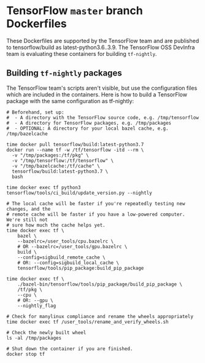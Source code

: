 # TensorFlow `master` branch Dockerfiles

These Dockerfiles are supported by the TensorFlow team and are published to
tensorflow/build as latest-python3.6..3.9. The TensorFlow OSS DevInfra team
is evaluating these containers for building `tf-nightly`.

## Building `tf-nightly` packages

The TensorFlow team's scripts aren't visible, but use the configuration files which are
included in the containers. Here is how to build a TensorFlow package with the same
configuration as tf-nightly:

```
# Beforehand, set up:
#  - A directory with the TensorFlow source code, e.g. /tmp/tensorflow
#  - A directory for TensorFlow packages, e.g. /tmp/packages
#  - OPTIONAL: A directory for your local bazel cache, e.g. /tmp/bazelcache

time docker pull tensorflow/build:latest-python3.7
docker run --name tf -w /tf/tensorflow -itd --rm \
  -v "/tmp/packages:/tf/pkg" \
  -v "/tmp/tensorflow:/tf/tensorflow" \
  -v "/tmp/bazelcache:/tf/cache" \
  tensorflow/build:latest-python3.7 \
  bash

time docker exec tf python3 tensorflow/tools/ci_build/update_version.py --nightly

# The local cache will be faster if you're repeatedly testing new changes, and the
# remote cache will be faster if you have a low-powered computer. We're still not
# sure how much the cache helps yet.
time docker exec tf \
    bazel \
    --bazelrc=/user_tools/cpu.bazelrc \
    # OR --bazelrc=/user_tools/gpu.bazelrc \
    build \
    --config=sigbuild_remote_cache \
    # OR: --config=sigbuild_local_cache \
    tensorflow/tools/pip_package:build_pip_package
    
time docker exec tf \
    ./bazel-bin/tensorflow/tools/pip_package/build_pip_package \
    /tf/pkg \
    --cpu \
    # OR: --gpu \
    --nightly_flag
    
# Check for manylinux compliance and rename the wheels appropriately
time docker exec tf /user_tools/rename_and_verify_wheels.sh

# Check the newly built wheel
ls -al /tmp/packages

# Shut down the container if you are finished.
docker stop tf
```
